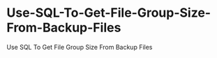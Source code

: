 # Use-SQL-To-Get-File-Group-Size-From-Backup-Files
Use SQL To Get File Group Size From Backup Files
